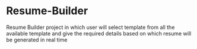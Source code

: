 # Resume-Builder
Resume Builder project in which user will select template from all the available template and give the required  details based on which resume will be generated in real time 
